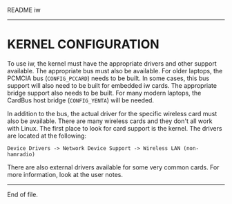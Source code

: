 README iw

---


KERNEL CONFIGURATION
====================

To use iw, the kernel must have the appropriate drivers and other support
available.  The appropriate bus must also be available.  For older laptops,
the PCMCIA bus (`CONFIG_PCCARD`) needs to be built.  In some cases, this bus
support will also need to be built for embedded iw cards.  The appropriate
bridge support also needs to be built.  For many modern laptops, the CardBus
host bridge (`CONFIG_YENTA`) will be needed.

In addition to the bus, the actual driver for the specific wireless card must
also be available.  There are many wireless cards and they don't all work with
Linux.  The first place to look for card support is the kernel.  The drivers
are located at the following:

```
Device Drivers -> Network Device Support -> Wireless LAN (non-hamradio)
```

There are also external drivers available for some very common cards.  For more
information, look at the user notes.


---

End of file.
